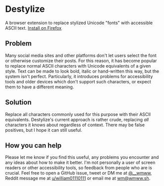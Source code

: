 # Destylize
A browser extension to replace stylized Unicode "fonts" with accessible ASCII text. [Install on Firefox](https://addons.mozilla.org/en-US/firefox/addon/destylize/)

## Problem
Many social media sites and other platforms don't let users select the font or otherwise customize their posts. For this reason, it has become popular to replace normal ASCII characters with Unicode equivalents of a given style. Text can be made to look bold, italic or hand-written this way, but the system isn't perfect. Particularly, it introduces problems for accessibility tools and older devices which don't support such characters, or expect them to have a different meaning.

## Solution
Replace all characters commonly used for this purpose with their ASCII equivalents. Destylize's current approach is rather crude, replacing *all* characters it knows about regardless of context. There may be false positives, but I hope it can still useful.

## How you can help
Please let me know if you find this useful, any problems you encounter and any ideas about how to make it better. I'm not personally a user of screen readers or other accessibility tools, so feedback from people who are is crucial. Feel free to open a GitHub issue, tweet or DM me at [@__wmww](https://twitter.com/__wmww), Reddit message me at [u/william01110111](https://www.reddit.com/message/compose/?to=william01110111) or email me at wm@wmww.sh.
